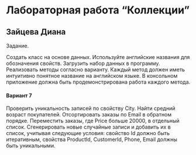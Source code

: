 # Лабораторная работа “Коллекции”
## Зайцева Диана
Задание.

Создать класс на основе данных. Используйте английские названия для обозначения свойств.
Загрузить набор данных в программу. Реализовать методы согласно варианту.
Каждый метод должен иметь интуитивно понятное название на английском языке.
В консольном приложение должна быть продемонстрирована работа каждого метода.

#### Вариант 7
 
Проверить уникальность записей по свойству City.
Найти средний возраст покупателей.
Отсортировать заказы по Email в обратном порядке.
Переместить заказы, где Price больше 20000, в отдельный список.
Сгенерировать новые случайные записи и добавить их в список, учитывая следующие условия: свойство Id должно быть итеративным, свойства ProductId, CustomerId, Phone, Email должны быть уникальными.
